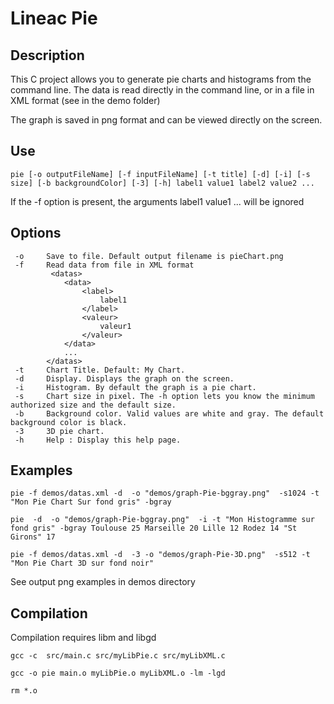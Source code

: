 # Lineac Pie 
## Description

This C project allows you to generate pie charts and histograms from the command line. The data is read directly in the command line, or in a file in XML format (see in the demo folder)



The graph is saved in png format and can be viewed directly on the screen.
## Use

` pie [-o outputFileName] [-f inputFileName] [-t title] [-d] [-i] [-s size] [-b backgroundColor] [-3] [-h] label1 value1 label2 value2 ... `

If the -f option is present, the arguments label1 value1 ... will be ignored

## Options

	 -o		Save to file. Default output filename is pieChart.png
	 -f		Read data from file in XML format
			 <datas>
				<data>
					<label>
						label1
					</label>
					<valeur>
						valeur1
					</valeur>
				</data>
				...
			</datas>
	 -t		Chart Title. Default: My Chart.
	 -d		Display. Displays the graph on the screen.
	 -i		Histogram. By default the graph is a pie chart.
	 -s		Chart size in pixel. The -h option lets you know the minimum authorized size and the default size.
	 -b		Background color. Valid values ​​are white and gray. The default background color is black.
	 -3		3D pie chart.
	 -h		Help : Display this help page.
	 
 

## Examples

`pie -f demos/datas.xml -d  -o "demos/graph-Pie-bggray.png"  -s1024 -t "Mon Pie Chart Sur fond gris" -bgray`

`pie  -d  -o "demos/graph-Pie-bggray.png"  -i -t "Mon Histogramme sur fond gris" -bgray Toulouse 25 Marseille 20 Lille 12 Rodez 14 "St Girons" 17`
	
`pie -f demos/datas.xml -d  -3 -o "demos/graph-Pie-3D.png"  -s512 -t "Mon Pie Chart 3D sur fond noir"`

See output png examples in demos directory	

## Compilation 

Compilation requires libm and libgd

`gcc -c  src/main.c src/myLibPie.c src/myLibXML.c`

`gcc -o pie main.o myLibPie.o myLibXML.o -lm -lgd`

`rm *.o`
	
